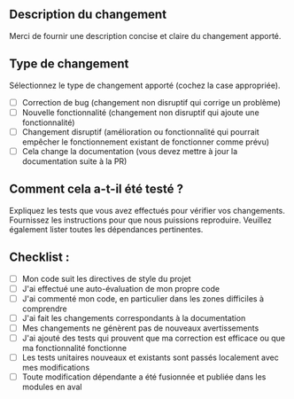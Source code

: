 ## Description du changement
Merci de fournir une description concise et claire du changement apporté.

## Type de changement
Sélectionnez le type de changement apporté (cochez la case appropriée).

- [ ] Correction de bug (changement non disruptif qui corrige un problème)
- [ ] Nouvelle fonctionnalité (changement non disruptif qui ajoute une fonctionnalité)
- [ ] Changement disruptif (amélioration ou fonctionnalité qui pourrait empêcher le fonctionnement existant de fonctionner comme prévu)
- [ ] Cela change la documentation (vous devez mettre à jour la documentation suite à la PR)

## Comment cela a-t-il été testé ?
Expliquez les tests que vous avez effectués pour vérifier vos changements. Fournissez les instructions pour que nous puissions reproduire. Veuillez également lister toutes les dépendances pertinentes.

## Checklist :
- [ ] Mon code suit les directives de style du projet
- [ ] J'ai effectué une auto-évaluation de mon propre code
- [ ] J'ai commenté mon code, en particulier dans les zones difficiles à comprendre
- [ ] J'ai fait les changements correspondants à la documentation
- [ ] Mes changements ne génèrent pas de nouveaux avertissements
- [ ] J'ai ajouté des tests qui prouvent que ma correction est efficace ou que ma fonctionnalité fonctionne
- [ ] Les tests unitaires nouveaux et existants sont passés localement avec mes modifications
- [ ] Toute modification dépendante a été fusionnée et publiée dans les modules en aval
